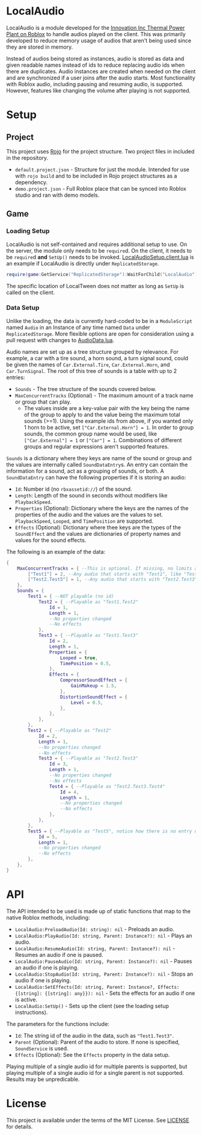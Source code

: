 # LocalAudio
LocalAudio is a module developed for the [Innovation Inc Thermal Power Plant on Roblox](https://www.roblox.com/games/2337178805/Innovation-Inc-Thermal-Power-Plant)
to handle audios played on the client. This was primarily
developed to reduce memory usage of audios that aren't
being used since they are stored in memory.

Instead of audios being stored as instances, audio is
stored as data and given readable names instead of ids
to reduce replacing audio ids when there are duplicates.
Audio instances are created when needed on the client
and are synchronized if a user joins after the audio
starts. Most functionality with Roblox audio, including
pausing and resuming audio, is supported. However,
features like changing the volume after playing is
not supported.

# Setup
## Project
This project uses [Rojo](https://github.com/rojo-rbx/rojo) for the project
structure. Two project files in included in the repository.
* `default.project.json` - Structure for just the module. Intended for use
  with `rojo build` and to be included in Rojo project structures as a
  dependency.
* `demo.project.json` - Full Roblox place that can be synced into Roblox
  studio and ran with demo models.

## Game
### Loading Setup
LocalAudio is not self-contained and requires additional setup to use.
On the server, the module only needs to be `require`d. On the client,
it needs to be `require`d **and** `SetUp()` needs to be invoked.
[LocalAudioSetup.client.lua](src/../demo/StarterPlayerScripts/LocalAudioSetup.client.lua)
is an example if LocalAudio is directly under `ReplicatedStorage`.

```lua
require(game:GetService("ReplicatedStorage"):WaitForChild("LocalAudio")):SetUp()
```

The specific location of LocalTween does not matter as long as `SetUp`
is called on the client.

### Data Setup
Unlike the loading, the data is currently hard-coded to be in a `ModuleScript`
named `Audio` in an Instance of any time named `Data` under `ReplicatedStorage`.
More flexible options are open for consideration using a pull request with
changes to [AudioData.lua](src/AudioData.lua).

Audio names are set up as a tree structure grouped by relevance. For example, a
car with a tire sound, a horn sound, a turn signal sound, could be given the names
of `Car.External.Tire`, `Car.External.Horn`, and `Car.TurnSignal`. The root of this
tree of sounds is a table with up to 2 entries:
- `Sounds` - The tree structure of the sounds covered below.
- `MaxConcurrentTracks` (Optional) - The maximum amount of a track name or group that
  can play.
  - The values inside are a key-value pair with the key being the name of the group to
    apply to and the value being the maximum total sounds (>=1). Using the example ids
    from above, if you wanted only 1 horn to be active, set `["Car.External.Horn"] = 1`.
    In order to group sounds, the common group name would be used, like `["Car.External"] = 1`
    or `["Car"] = 1`. Combinations of different groups and regular expressions aren't
    supported features.

`Sounds` is a dictionary where they keys are name of the sound or group and the
values are internally called `SoundDataEntry`s. An entry can contain the information
for a sound, act as a grouping of sounds, or both. A `SoundDataEntry` can have the
following properties if it is storing an audio:
- `Id`: Number id (no `rbxassetid://`) of the sound.
- `Length`: Length of the sound in seconds without modifiers like `PlaybackSpeed`.
- `Properties` (Optional): Dictionary where the keys are the names of the properties
  of the audio and the values are the values to set. `PlaybackSpeed`, `Looped`, and
  `TimePosition` are supported.
- `Effects` (Optional): Dictionary where thee keys are the types of the `SoundEffect`
  and the values are dictionaries of property names and values for the sound effects.

The following is an example of the data:
```lua
{
    MaxConcurrentTracks = { --This is optional. If missing, no limits are enforced.
        ["Test1"] = 2, --Any audio that starts with "Test1", like "Test1.Test2" and "Test1.Test3", will only have up to 2 active sounds.
        ["Test2.Test5"] = 1, --Any audio that starts with "Test2.Test3", like "Test2.Test3" and "Test2.Test3.Test4", will only have up to 1 active sound.
    },
    Sounds = {
        Test1 = { --NOT playable (no id)
            Test2 = { --Playable as "Test1.Test2"
                Id = 1,
                Length = 1,
                --No properties changed
                --No effects
            },
            Test3 = { --Playable as "Test1.Test3"
                Id = 2,
                Length = 1,
                Properties = {
                    Looped = true,
                    TimePosition = 0.5,
                },
                Effects = {
                    CompressorSoundEffect = {
                        GainMakeup = 1.5,
                    },
                    DistortionSoundEffect = {
                        Level = 0.5,
                    },
                },
            },
        },
        Test2 = { --Playable as "Test2"
            Id = 2,
            Length = 1,
            --No properties changed
            --No effects
            Test3 = { --Playable as "Test2.Test3"
                Id = 3,
                Length = 1,
                --No properties changed
                --No effects
                Test4 = { --Playable as "Test2.Test3.Test4"
                    Id = 4,
                    Length = 1,
                    --No properties changed
                    --No effects
                },
            },
        },
        Test5 = { --Playable as "Test5", notice how there is no entry under MaxConcurrentTracks for limits.
            Id = 5,
            Length = 1,
            --No properties changed
            --No effects
        },
    },
}
```

# API
The API intended to be used is made up of static functions that map to the native
Roblox methods, including:
- `LocalAudio:PreloadAudio(Id: string): nil` - Preloads an audio.
- `LocalAudio:PlayAudio(Id: string, Parent: Instance?): nil` - Plays an audio.
- `LocalAudio:ResumeAudio(Id: string, Parent: Instance?): nil` - Resumes an audio if one is paused.
- `LocalAudio:PauseAudio(Id: string, Parent: Instance?): nil` - Pauses an audio if one is playing.
- `LocalAudio:StopAudio(Id: string, Parent: Instance?): nil` - Stops an audio if one is playing.
- `LocalAudio:SetEffects(Id: string, Parent: Instance?, Effects: {[string]: {[string]: any}}): nil` -
  Sets the effects for an audio if one is active.
- `LocalAudio:SetUp()` - Sets up the client (see the loading setup instructions).

The parameters for the functions include:
- `Id`: The string id of the audio in the data, such as `"Test1.Test3"`.
- `Parent` (Optional): Parent of the audio to store. If none is specified,
  `SoundService` is used.
- `Effects` (Optional): See the `Effects` property in the data setup.

Playing multiple of a single audio id for multiple parents is supported, but
playing multiple of a single audio id for a single parent is not supported.
Results may be unpredicable.

# License
This project is available under the terms of the MIT License. See [LICENSE](LICENSE)
for details.